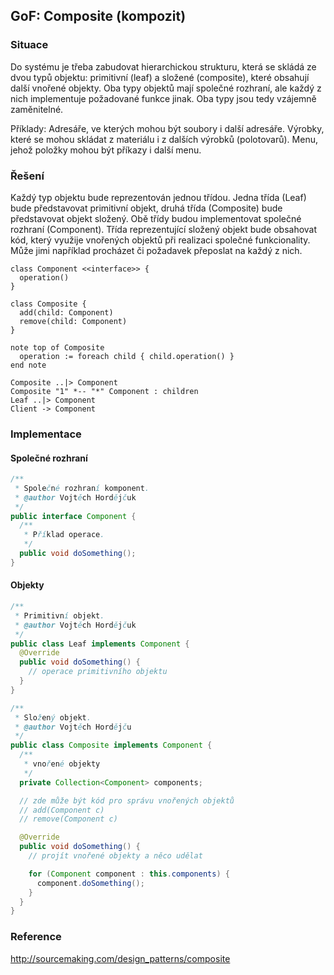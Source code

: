## GoF: Composite (kompozit)

### Situace

Do systému je třeba zabudovat hierarchickou strukturu, která se skládá ze dvou typů objektu: primitivní (leaf) a složené (composite), které obsahují další vnořené objekty. Oba typy objektů mají společné rozhraní, ale každý z nich implementuje požadované funkce jinak. Oba typy jsou tedy vzájemně zaměnitelné.

Příklady: Adresáře, ve kterých mohou být soubory i další adresáře. Výrobky, které se mohou skládat z materiálu i z dalších výrobků (polotovarů). Menu, jehož položky mohou být příkazy i další menu.

### Řešení

Každý typ objektu bude reprezentován jednou třídou. Jedna třída (Leaf) bude představovat primitivní objekt, druhá třída (Composite) bude představovat objekt složený. Obě třídy budou implementovat společné rozhraní (Component). Třída reprezentující složený objekt bude obsahovat kód, který využije vnořených objektů při realizaci společné funkcionality. Může jimi například procházet či požadavek přeposlat na každý z nich.

```uml:class
class Component <<interface>> {
  operation()
}

class Composite {
  add(child: Component)
  remove(child: Component)
}

note top of Composite
  operation := foreach child { child.operation() }
end note

Composite ..|> Component
Composite "1" *-- "*" Component : children
Leaf ..|> Component
Client -> Component
```

### Implementace

#### Společné rozhraní

```java
/**
 * Společné rozhraní komponent.
 * @author Vojtěch Hordějčuk
 */
public interface Component {
  /**
   * Příklad operace.
   */
  public void doSomething();
}
```

#### Objekty

```java
/**
 * Primitivní objekt.
 * @author Vojtěch Hordějčuk
 */
public class Leaf implements Component {
  @Override
  public void doSomething() {
    // operace primitivního objektu
  }
}
```

```java
/**
 * Složený objekt.
 * @author Vojtěch Hordějču
 */
public class Composite implements Component {
  /**
   * vnořené objekty
   */
  private Collection<Component> components;

  // zde může být kód pro správu vnořených objektů
  // add(Component c)
  // remove(Component c)

  @Override
  public void doSomething() {
    // projít vnořené objekty a něco udělat

    for (Component component : this.components) {
      component.doSomething();
    }
  }
}
```

### Reference

http://sourcemaking.com/design_patterns/composite
